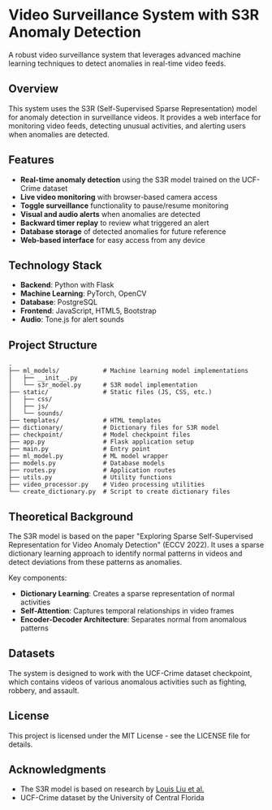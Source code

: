 # Video Surveillance System with S3R Anomaly Detection

A robust video surveillance system that leverages advanced machine learning techniques to detect anomalies in real-time video feeds.

## Overview

This system uses the S3R (Self-Supervised Sparse Representation) model for anomaly detection in surveillance videos. It provides a web interface for monitoring video feeds, detecting unusual activities, and alerting users when anomalies are detected.

## Features

- **Real-time anomaly detection** using the S3R model trained on the UCF-Crime dataset
- **Live video monitoring** with browser-based camera access
- **Toggle surveillance** functionality to pause/resume monitoring
- **Visual and audio alerts** when anomalies are detected
- **Backward timer replay** to review what triggered an alert
- **Database storage** of detected anomalies for future reference
- **Web-based interface** for easy access from any device

## Technology Stack

- **Backend**: Python with Flask
- **Machine Learning**: PyTorch, OpenCV
- **Database**: PostgreSQL
- **Frontend**: JavaScript, HTML5, Bootstrap
- **Audio**: Tone.js for alert sounds

## Project Structure

```
.
├── ml_models/            # Machine learning model implementations
│   ├── __init__.py
│   └── s3r_model.py      # S3R model implementation
├── static/               # Static files (JS, CSS, etc.)
│   ├── css/
│   ├── js/
│   └── sounds/
├── templates/            # HTML templates
├── dictionary/           # Dictionary files for S3R model
├── checkpoint/           # Model checkpoint files
├── app.py                # Flask application setup
├── main.py               # Entry point
├── ml_model.py           # ML model wrapper
├── models.py             # Database models
├── routes.py             # Application routes
├── utils.py              # Utility functions
├── video_processor.py    # Video processing utilities
└── create_dictionary.py  # Script to create dictionary files
```

## Theoretical Background

The S3R model is based on the paper "Exploring Sparse Self-Supervised Representation for Video Anomaly Detection" (ECCV 2022). It uses a sparse dictionary learning approach to identify normal patterns in videos and detect deviations from these patterns as anomalies.

Key components:
- **Dictionary Learning**: Creates a sparse representation of normal activities
- **Self-Attention**: Captures temporal relationships in video frames
- **Encoder-Decoder Architecture**: Separates normal from anomalous patterns

## Datasets

The system is designed to work with the UCF-Crime dataset checkpoint, which contains videos of various anomalous activities such as fighting, robbery, and assault.

## License

This project is licensed under the MIT License - see the LICENSE file for details.

## Acknowledgments

- The S3R model is based on research by [Louis Liu et al.](https://github.com/louisYen/S3R)
- UCF-Crime dataset by the University of Central Florida